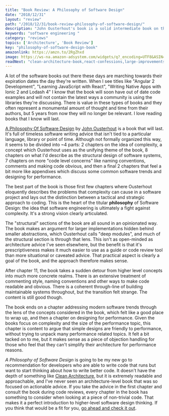 ```yaml
---
title: "Book Review: A Philosophy of Software Design"
date: "2018/12/31"
layout: "review"
path: "/2018/12/31/book-review-philosophy-of-software-design/"
description: "John Ousterhout's book is a solid intermediate book on the art of writing software"
keywords: "software engineering "
category: "reviews"
topics: ['Architecture', 'Book Review']
key: "philosophy-of-software-design-book"
amazonlink: https://amzn.to/2RgZhxd
image: https://ws-na.amazon-adsystem.com/widgets/q?_encoding=UTF8&ASIN=1732102201&Format=_SL250_&ID=AsinImage&MarketPlace=US&ServiceVersion=20070822&WS=1&tag=benmccormicko-20&language=en_US
readNext: "clean-architecture-book,react-confessions,large-improvements-small-team"
---
```


A lot of the software books out there these days are marching towards their expiration dates the day they're written.  When I see titles like "Angular 2 Development", "Learning JavaScript with React", "Writing Native Apps with Ionic 2 and Lodash 4" I know that the book will soon have out of date code examples and will not contain the latest ways a community is using the libraries they're discussing.  There is value in these types of books and they often represent a monumental amount of thought and time from their authors, but 5 years from now they will no longer be relevant.  I love reading books that I know will last.

[A Philosophy Of Software Design](https://amzn.to/2Rpu6zX) by [John Ousterhout](https://en.wikipedia.org/wiki/John_Ousterhout) is a book that will last.  It's full of timeless software writing advice that isn't tied to a particular language, library or point of time.  Although not formally organized this way, it seems to be divided into ~4 parts: 2 chapters on the idea of complexity, a concept which Ousterhout uses as the unifying theme of the book, 8 chapters on what I'd describe as the structural design of software systems, 7 chapters on more "code level concerns" like naming conventions, comments and making code obvious, and then a final 2 chapters that feel a bit more like appendixes which discuss some common software trends and designing for performance.

The best part of the book is those first few chapters where Ousterhout eloquently describes the problems that complexity can cause in a software project and lays out the distinction between a tactical and strategic approach to coding.  This is the heart of the titular **philosophy** of Software Design: the idea that software engineering is ultimately a fight against complexity.  It's a strong vision clearly articulated.

The "structural" sections of the book are all sound in an opinionated way.  The book makes an argument for larger implementations hidden behind smaller abstractions, which Ousterhout calls "deep modules", and much of the structural section is through that lens.  This isn't as open-minded as architecture advice I've seen elsewhere, but the benefit is that it's prescriptiveness makes it much easier to use as a guide or code review tool than more situational or caveated advice.  That practical aspect is clearly a goal of the book, and the approach therefore makes sense.

After chapter 11, the book takes a sudden detour from higher level concepts into much more concrete realms.  There is an extensive treatment of commenting style, naming conventions and other ways to make code readable and obvious.  There is a coherent through-line of building maintainable systems throughout, but the transition felt strange.  The content is still good though.

The book ends on a chapter addressing modern software trends through the lens of the concepts considered in the book, which felt like a good place to wrap up, and then a chapter on designing for performance.  Given the books focus on complexity and the size of the performance topic, this chapter is content to argue that simple designs are friendly to performance, without trying to unpack many performance related topics.  It felt a bit tacked on to me, but it makes sense as a piece of objection handling for those who feel that they can't simplify their architecture for performance reasons.

*A Philosophy of Software Design* is going to be my new go to recommendation for developers who are able to write code that runs but want to start thinking about how to write better code.  It doesn't have the depth of something like [Clean Architecture](https://benmccormick.org/2018/02/14/book-review-clean-architecture/), but it is extremely readable and approachable, and I've never seen an architecture-level book that was so focused on actionable advice.  If you take the advice in the first chapter and consult the book during code reviews, every chapter in the book has something to consider when looking at a piece of non-trivial code.  That makes it a perfect introduction to higher-level software design thinking.  If you think that would be a fit for you, [go ahead and check it out](https://amzn.to/2Rpu6zX).
